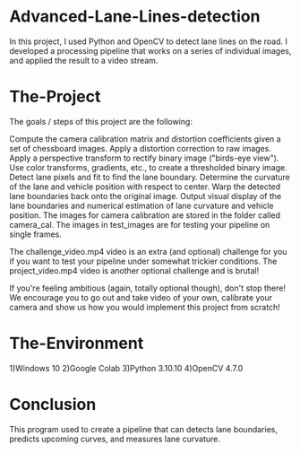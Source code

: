 # Advanced-Lane-Lines-detection
In this project, I used Python and OpenCV to detect lane lines on the road. I developed a processing pipeline that works on a series of individual images, and applied the result to a video stream.

# The-Project
The goals / steps of this project are the following:

Compute the camera calibration matrix and distortion coefficients given a set of chessboard images.
Apply a distortion correction to raw images.
Apply a perspective transform to rectify binary image ("birds-eye view").
Use color transforms, gradients, etc., to create a thresholded binary image.
Detect lane pixels and fit to find the lane boundary.
Determine the curvature of the lane and vehicle position with respect to center.
Warp the detected lane boundaries back onto the original image.
Output visual display of the lane boundaries and numerical estimation of lane curvature and vehicle position.
The images for camera calibration are stored in the folder called camera_cal. The images in test_images are for testing your pipeline on single frames.

The challenge_video.mp4 video is an extra (and optional) challenge for you if you want to test your pipeline under somewhat trickier conditions. The project_video.mp4 video is another optional challenge and is brutal!

If you're feeling ambitious (again, totally optional though), don't stop there! We encourage you to go out and take video of your own, calibrate your camera and show us how you would implement this project from scratch!

# The-Environment
1)Windows 10
2)Google Colab
3)Python 3.10.10
4)OpenCV 4.7.0

# Conclusion
This program used to create a pipeline that can detects lane boundaries, predicts upcoming curves, and measures lane curvature.
